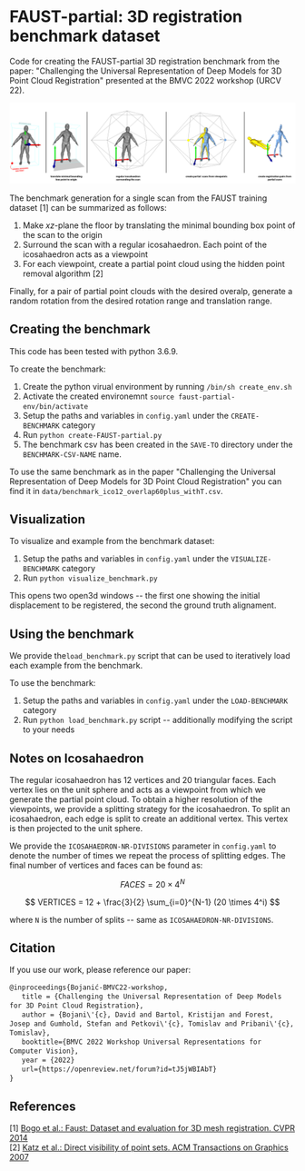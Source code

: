 # FAUST-partial: 3D registration benchmark dataset

Code for creating the FAUST-partial 3D registration benchmark from the paper: "Challenging the Universal Representation of Deep Models for 3D Point Cloud Registration" presented at the BMVC 2022 workshop (URCV 22).

<p align="center">
  <img src="https://github.com/DavidBoja/FAUST-partial/blob/main/assets/FAUST-partial-teaser.png" width="1000">
</p>

The benchmark generation for a single scan from the FAUST training dataset [1] can be summarized as follows:
1. Make $xz$-plane the floor by translating the minimal bounding box point of the scan to the origin
2. Surround the scan with a regular icosahaedron. Each point of the icosahaedron acts as a viewpoint
3. For each viewpoint, create a partial point cloud using the hidden point removal algorithm [2]

Finally, for a pair of partial point clouds with the desired overalp, generate a random rotation from the desired rotation range and translation range.


## Creating the benchmark
This code has been tested with python 3.6.9.

To create the benchmark:
1. Create the python virual environment by running `/bin/sh create_env.sh`
2. Activate the created environemnt `source faust-partial-env/bin/activate`
3. Setup the paths and variables in `config.yaml` under the `CREATE-BENCHMARK` category
4. Run `python create-FAUST-partial.py`
5. The benchmark csv has been created in the `SAVE-TO` directory under the `BENCHMARK-CSV-NAME` name.


To use the same benchmark as in the paper "Challenging the Universal Representation of Deep Models for 3D Point Cloud Registration" you can find it in `data/benchmark_ico12_overlap60plus_withT.csv`.

## Visualization

To visualize and example from the benchmark dataset:
1. Setup the paths and variables in `config.yaml` under the `VISUALIZE-BENCHMARK` category
2. Run `python visualize_benchmark.py`

This opens two open3d windows -- the first one showing the initial displacement to be registered, the second the ground truth alignament.

## Using the benchmark

We provide the`load_benchmark.py` script that can be used to iteratively load each example from the benchmark.

To use the benchmark:
1. Setup the paths and variables in `config.yaml` under the `LOAD-BENCHMARK` category
2. Run `python load_benchmark.py` script -- additionally modifying the script to your needs

## Notes on Icosahaedron

The regular icosahaedron has 12 vertices and 20 triangular faces. Each vertex lies on the unit sphere and acts as a viewpoint from which we generate the partial point cloud. To obtain a higher resolution of the viewpoints, we provide a splitting strategy for the icosahaedron. To split an icosahaedron, each edge is split to create an additional vertex. This vertex is then projected to the unit sphere.

We provide the `ICOSAHAEDRON-NR-DIVISIONS` parameter in `config.yaml` to denote the number of times we repeat the process of splitting edges. The final number of vertices and faces can be found as:

$$ FACES = 20 \times 4^N $$

$$ VERTICES = 12 + \frac{3}{2} \sum_{i=0}^{N-1} (20 \times 4^i) $$

where `N` is the number of splits -- same as `ICOSAHAEDRON-NR-DIVISIONS`.


## Citation

If you use our work, please reference our paper:

```
@inproceedings{Bojanić-BMVC22-workshop,
   title = {Challenging the Universal Representation of Deep Models for 3D Point Cloud Registration},
   author = {Bojani\'{c}, David and Bartol, Kristijan and Forest, Josep and Gumhold, Stefan and Petkovi\'{c}, Tomislav and Pribani\'{c}, Tomislav},
   booktitle={BMVC 2022 Workshop Universal Representations for Computer Vision},
   year = {2022}
   url={https://openreview.net/forum?id=tJ5jWBIAbT}
}
```

## References
[1] [Bogo et al.: Faust: Dataset and evaluation for 3D mesh registration. CVPR 2014](https://files.is.tue.mpg.de/black/papers/FAUST2014.pdf) <br />
[2] [Katz et al.: Direct visibility of point sets. ACM Transactions on Graphics 2007](https://www.weizmann.ac.il/math/ronen/sites/math.ronen/files/uploads/katz_tal_basri_-_direct_visibility_of_point_sets.pdf)
